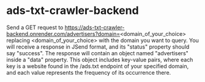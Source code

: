 # ads-txt-crawler-backend

Send a GET request to https://ads-txt-crawler-backend.onrender.com/advertisers?domain=<domain_of_your_choice>
replacing <domain_of_your_choice> with the domain you want to query.
You will receive a response in JSend format, and its "status" property should say "success".
The response will contain an object named "advertisers" inside a "data" property.
This object includes key-value pairs, where each key is a website found in the /ads.txt endpoint of your specified domain,
and each value represents the frequency of its occurrence there.
